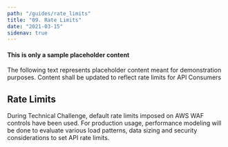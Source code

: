 ```yaml
---
path: "/guides/rate_limits"
title: "09. Rate Limits"
date: "2021-03-15"
sidenav: true
---
```


<div class="usa-alert usa-alert--warning">
  <div class="usa-alert__body">
    <h4 class="usa-alert__heading">This is only a sample placeholder content</h4>
    <p class="usa-alert__text">
        The following text represents placeholder content meant for demonstration purposes. 
        Content shall be updated to reflect rate limits for API Consumers
    </p>
  </div>
</div>

## Rate Limits

During Technical Challenge, default rate limits imposed on AWS WAF controls have been used. For production usage, performance modeling will be done to evaluate various load patterns, data sizing and security considerations to set API rate limits.
